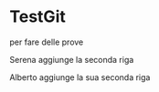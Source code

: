# TestGit
per fare delle prove

Serena aggiunge la seconda riga

Alberto aggiunge la sua seconda riga